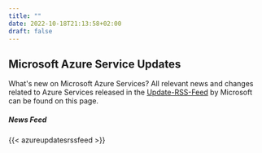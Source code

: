 ```yaml
---
title: ""
date: 2022-10-18T21:13:58+02:00
draft: false
---
```


## Microsoft Azure Service Updates

What's new on Microsoft Azure Services? All relevant news and changes related to Azure Services released in the [Update-RSS-Feed](https://azurecomcdn.azureedge.net/en-us/updates/feed/) by Microsoft can be found on this page.

##### News Feed

{{< azureupdatesrssfeed >}}
